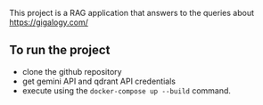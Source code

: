 This project is a RAG application that answers to the queries about https://gigalogy.com/

## To run the project
- clone the github repository
- get gemini API and qdrant API credentials
- execute using the `docker-compose up --build` command.


